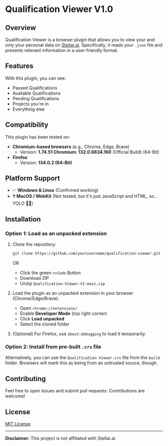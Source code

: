 # Qualification Viewer V1.0

## Overview
Qualification Viewer is a browser plugin that allows you to view your and only your personal data on [Stellar.ai](https://joinstellar.ai/home/).
Specifically, it reads your `.json` file and presents relevant information in a user-friendly format.

## Features
With this plugin, you can see:
- Passed Qualifications
- Available Qualifications
- Pending Qualifications
- Projects you're in
- Everything else

## Compatibility
This plugin has been tested on:
- **Chromium-based browsers** (e.g., Chrome, Edge, Brave)
  - Version: **1.74.51 Chromium: 132.0.6834.160** (Official Build) (64-Bit)
- **Firefox**
  - Version: **134.0.2 (64-Bit)**

## Platform Support
- ✅ **Windows & Linux** (Confirmed working)
- ❓ **MacOS / WebKit** (Not tested, but it's just JavaScript and HTML, so... YOLO 🤷‍♂️)

## Installation
### Option 1: Load as an unpacked extension
1. Clone the repository:
   ```sh
   git clone https://github.com/yourusername/qualification-viewer.git
   ```

   OR

   - Click the green `<>Code` Button
   - Download ZIP
   - Unzip `Qualification-Viewer-V1-main.zip`


2. Load the plugin as an unpacked extension in your browser (Chrome/Edge/Brave):
   - Open `chrome://extensions/`
   - Enable **Developer Mode** (top right corner)
   - Click **Load unpacked**
   - Select the cloned folder
3. (Optional) For Firefox, use `about:debugging` to load it temporarily.

### Option 2: Install from pre-built `.crx` file
Alternatively, you can use the `Qualification Viewer.crx` file from the `build` folder. Browsers will mark this as being from an untrusted source, though.

## Contributing
Feel free to open issues and submit pull requests. Contributions are welcome!

## License
[MIT License](https://github.com/cbauerdev/Qualification-Viewer-V1/blob/main/LICENSE.md)

---
**Disclaimer:** This project is not affiliated with Stellar.ai.

